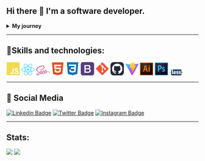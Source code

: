 ## Hi there 👋 I'm a software developer.

<details>
  <summary><b>My journey</b></summary>
    <h3><em>"You are on your way home without a worry on your mind when you suddenly see a monster lurking along the way. You're in trouble since there is only one road leading home."</em></h3>
    
    
  This is the description to a game called _Monster Road_ that came in the __Casio FX-750p__ personal computer.

  Around 20 years ago, I was starting high school and one of my uncles came to me and said "I have a gift for you". He gave me this thing. A thing of beauty and awe for me. Been like I was, from a small town in The Andes mountains of Venezuela, I had never been in touch with a programable hardware before. I fell in love with the device right away. 

  With its 27KB ROM memory, a 4KB RAM memory card and a one line 24 characters long LCD with no backlight, I felt I could do anything with it. It came with a great manual that it was more like book for learning BASIC programming language. With it I programmed a Yu-Gi-Oh duel points tracker, an average calculator for my high school grades and a program to track the position of La Liga football teams (I'm a huge Real Madrid fan, Hala Madrid!). 

  That was my introduction to programming. From there the passion kind of fade out. I went to college and studied Physics (another of my passions), worked as a teacher and started a family.

  I was able to leave Venezuela with my family in 2021. Then I started my journey to become a Web developer. I am now fulfilling the dream to write code for a living using technologies like HTML, CSS and JavaScript, React, Bootstrap, LESS, SASS and Git/Github.

  If you got this far make sure to contact me. I am always available for new experiences in this wonderful world of technology.
</details>

<hr>
<h2>🧰Skills and technologies:</h2>
<img src="./assets/javascript-colored.svg" width="35px" display="inline" alt="JavaScript" />
<img src="./assets/react-logo.svg" width="35px" display="inline" alt="React" />
<img src="./assets/Sass_logo.svg" width="35px" alt="React" />
<img src="./assets/html5-colored.svg" width="35px" alt="HTML" />
<img src="./assets/css3-colored.svg" width="35px" alt="CSS" />
<img src="./assets/bootstrap.svg" width="35px" alt="Bootstrap" />
<img src="./assets/git.svg" width="35px" alt="Git" />
<img src="./assets/github-dark.svg" width="35px" alt="Github" />
<img src="./assets/vitejs.svg" width="35px" alt="Github" />
<img src="./assets/illustrator-2019.svg" width="35px" alt="illustrator" />
<img src="./assets/photoshop-logo.svg" width="35px" alt="photoshop" />
<img src="./assets/LESS-logo.svg" width="35px" alt="Less" />
<hr>

<h2>📱 Social Media </h2>


[![Linkedin Badge](https://img.shields.io/badge/-khisus19-blue?style=flat-square&logo=Linkedin&logoColor=white&link=https://www.linkedin.com/in/khisus19/)](https://www.linkedin.com/in/khisus19/) 
[![Twitter Badge](https://img.shields.io/badge/khisus19-1ca0f1?style=flat-square&labelColor=1ca0f1&logo=twitter&logoColor=white&link=https://twitter.com/khisus19)](https://twitter.com/khisus19) 
[![Instagram Badge](https://img.shields.io/badge/-khisus19-E4405F?style=flat-square&logo=instagram&logoColor=white&link=https://www.instagram.com/khisus19)](https://www.instagram.com/khisus19) 
<hr>

<h2>Stats:</h2>
<img src="https://github-readme-stats.vercel.app/api?username=khisus19" />
<img src="https://github-profile-summary-cards.vercel.app/api/cards/profile-details?username=khisus19&theme=vue" />





<!--
**khisus19/khisus19** is a ✨ _special_ ✨ repository because its `README.md` (this file) appears on your GitHub profile.

Here are some ideas to get you started:

- 🔭 I’m currently working on ...
- 🌱 I’m currently learning ...
- 👯 I’m looking to collaborate on ...
- 🤔 I’m looking for help with ...
- 💬 Ask me about ...
- 📫 How to reach me: ...
- 😄 Pronouns: ...
- ⚡ Fun fact: ...
-->
